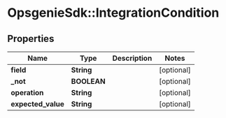 # OpsgenieSdk::IntegrationCondition

## Properties
Name | Type | Description | Notes
------------ | ------------- | ------------- | -------------
**field** | **String** |  | [optional] 
**_not** | **BOOLEAN** |  | [optional] 
**operation** | **String** |  | [optional] 
**expected_value** | **String** |  | [optional] 


